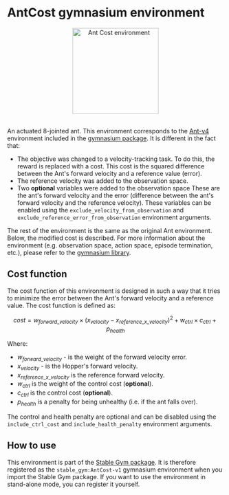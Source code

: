 # AntCost gymnasium environment

<div align="center">
    <img src="https://github.com/rickstaa/stable-gym/assets/17570430/c9f6d7f9-586e-4236-91d3-fa2d0ce4aadc" alt="Ant Cost environment" width="200px">
</div>
</br>

An actuated 8-jointed ant. This environment corresponds to the [Ant-v4](https://gymnasium.farama.org/environments/mujoco/ant) environment included in the [gymnasium package](https://gymnasium.farama.org/). It is different in the fact that:

*   The objective was changed to a velocity-tracking task. To do this, the reward is replaced with a cost. This cost is the squared
    difference between the Ant's forward velocity and a reference value (error).
*   The reference velocity was added to the observation space.
*   Two **optional** variables were added to the observation space These are the ant's forward velocity and the error (difference between the ant's forward velocity and the reference velocity). These variables can be enabled using the `exclude_velocity_from_observation` and `exclude_reference_error_from_observation` environment arguments.
    
The rest of the environment is the same as the original Ant environment. Below, the modified cost is described. For more information about the environment (e.g. observation space, action space, episode termination, etc.), please refer to the [gymnasium library](https://gymnasium.farama.org/environments/mujoco/ant/).

## Cost function

The cost function of this environment is designed in such a way that it tries to minimize the error between the Ant's forward velocity and a reference value. The cost function is defined as:

$$
cost = w_{forward\_velocity} \times (x_{velocity} - x_{reference\_x\_velocity})^2 + w_{ctrl} \times c_{ctrl} + p_{health}
$$

Where:

*   $w_{forward\_velocity}$ - is the weight of the forward velocity error.
*   $x_{velocity}$ - is the Hopper's forward velocity.
*   $x_{reference\_x\_velocity}$ is the reference forward velocity.
*   $w_{ctrl}$ is the weight of the control cost (**optional**).
*   $c_{ctrl}$ is the control cost (**optional**).
*   $p_{health}$ is a penalty for being unhealthy (i.e. if the ant falls over).

The control and health penalty are optional and can be disabled using the `include_ctrl_cost` and `include_health_penalty` environment arguments.

## How to use

This environment is part of the [Stable Gym package](https://github.com/rickstaa/stable-gym). It is therefore registered as the `stable_gym:AntCost-v1` gymnasium environment when you import the Stable Gym package. If you want to use the environment in stand-alone mode, you can register it yourself.
